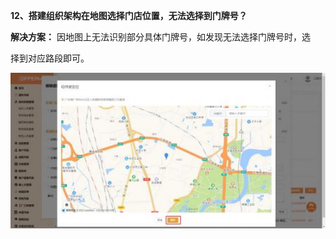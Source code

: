 <a name="bookmark12"></a>**12、搭建组织架构在地图选择门店位置，无法选择到门牌号？**

**解决方案：**  因地图上无法识别部分具体门牌号，如发现无法选择门牌号时，选

择到对应路段即可。

![](Aspose.Words.955081b2-65f6-4309-844b-133ee40a773f.022.jpeg)


